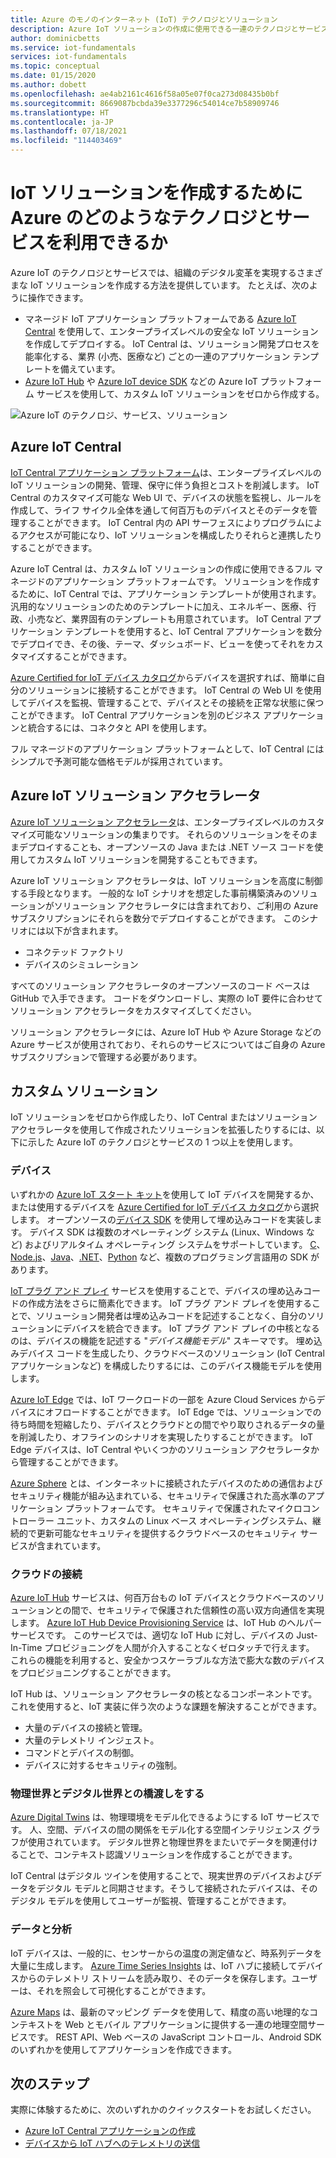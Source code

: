 ```yaml
---
title: Azure のモノのインターネット (IoT) テクノロジとソリューション
description: Azure IoT ソリューションの作成に使用できる一連のテクノロジとサービスについて説明します。
author: dominicbetts
ms.service: iot-fundamentals
services: iot-fundamentals
ms.topic: conceptual
ms.date: 01/15/2020
ms.author: dobett
ms.openlocfilehash: ae4ab2161c4616f58a05e07f0ca273d08435b0bf
ms.sourcegitcommit: 8669087bcbda39e3377296c54014ce7b58909746
ms.translationtype: HT
ms.contentlocale: ja-JP
ms.lasthandoff: 07/18/2021
ms.locfileid: "114403469"
---
```

# <a name="what-azure-technologies-and-services-can-you-use-to-create-iot-solutions"></a>IoT ソリューションを作成するために Azure のどのようなテクノロジとサービスを利用できるか

Azure IoT のテクノロジとサービスでは、組織のデジタル変革を実現するさまざまな IoT ソリューションを作成する方法を提供しています。 たとえば、次のように操作できます。

* マネージド IoT アプリケーション プラットフォームである [Azure IoT Central](https://apps.azureiotcentral.com) を使用して、エンタープライズレベルの安全な IoT ソリューションを作成してデプロイする。 IoT Central は、ソリューション開発プロセスを能率化する、業界 (小売、医療など) ごとの一連のアプリケーション テンプレートを備えています。
* [Azure IoT Hub](../iot-hub/about-iot-hub.md) や [Azure IoT device SDK](../iot-hub/iot-hub-devguide-sdks.md) などの Azure IoT プラットフォーム サービスを使用して、カスタム IoT ソリューションをゼロから作成する。

![Azure IoT のテクノロジ、サービス、ソリューション](./media/iot-services-and-technologies/iot-technologies-services.png)

## <a name="azure-iot-central"></a>Azure IoT Central

[IoT Central アプリケーション プラットフォーム](https://apps.azureiotcentral.com)は、エンタープライズレベルの IoT ソリューションの開発、管理、保守に伴う負担とコストを削減します。 IoT Central のカスタマイズ可能な Web UI で、デバイスの状態を監視し、ルールを作成して、ライフ サイクル全体を通して何百万ものデバイスとそのデータを管理することができます。 IoT Central 内の API サーフェスによりプログラムによるアクセスが可能になり、IoT ソリューションを構成したりそれらと連携したりすることができます。

Azure IoT Central は、カスタム IoT ソリューションの作成に使用できるフル マネージドのアプリケーション プラットフォームです。 ソリューションを作成するために、IoT Central では、アプリケーション テンプレートが使用されます。 汎用的なソリューションのためのテンプレートに加え、エネルギー、医療、行政、小売など、業界固有のテンプレートも用意されています。 IoT Central アプリケーション テンプレートを使用すると、IoT Central アプリケーションを数分でデプロイでき、その後、テーマ、ダッシュボード、ビューを使ってそれをカスタマイズすることができます。

[Azure Certified for IoT デバイス カタログ](https://devicecatalog.azure.com)からデバイスを選択すれば、簡単に自分のソリューションに接続することができます。 IoT Central の Web UI を使用してデバイスを監視、管理することで、デバイスとその接続を正常な状態に保つことができます。 IoT Central アプリケーションを別のビジネス アプリケーションと統合するには、コネクタと API を使用します。

フル マネージドのアプリケーション プラットフォームとして、IoT Central にはシンプルで予測可能な価格モデルが採用されています。

## <a name="azure-iot-solution-accelerators"></a>Azure IoT ソリューション アクセラレータ

[Azure IoT ソリューション アクセラレータ](https://www.azureiotsolutions.com)は、エンタープライズレベルのカスタマイズ可能なソリューションの集まりです。 それらのソリューションをそのままデプロイすることも、オープンソースの Java または .NET ソース コードを使用してカスタム IoT ソリューションを開発することもできます。

Azure IoT ソリューション アクセラレータは、IoT ソリューションを高度に制御する手段となります。 一般的な IoT シナリオを想定した事前構築済みのソリューションがソリューション アクセラレータには含まれており、ご利用の Azure サブスクリプションにそれらを数分でデプロイすることができます。 このシナリオには以下が含まれます。

* コネクテッド ファクトリ
* デバイスのシミュレーション

すべてのソリューション アクセラレータのオープンソースのコード ベースは GitHub で入手できます。 コードをダウンロードし、実際の IoT 要件に合わせてソリューション アクセラレータをカスタマイズしてください。

ソリューション アクセラレータには、Azure IoT Hub や Azure Storage などの Azure サービスが使用されており、それらのサービスについてはご自身の Azure サブスクリプションで管理する必要があります。

## <a name="custom-solutions"></a>カスタム ソリューション

IoT ソリューションをゼロから作成したり、IoT Central またはソリューション アクセラレータを使用して作成されたソリューションを拡張したりするには、以下に示した Azure IoT のテクノロジとサービスの 1 つ以上を使用します。

### <a name="devices"></a>デバイス

いずれかの [Azure IoT スタート キット](https://devicecatalog.azure.com/kits)を使用して IoT デバイスを開発するか、または使用するデバイスを [Azure Certified for IoT デバイス カタログ](https://devicecatalog.azure.com)から選択します。 オープンソースの[デバイス SDK](../iot-hub/iot-hub-devguide-sdks.md) を使用して埋め込みコードを実装します。 デバイス SDK は複数のオペレーティング システム (Linux、Windows など) およびリアルタイム オペレーティング システムをサポートしています。 [C](https://github.com/Azure/azure-iot-sdk-c)、[Node.js](https://github.com/Azure/azure-iot-sdk-node)、[Java](https://github.com/Azure/azure-iot-sdk-java)、[.NET](https://github.com/Azure/azure-iot-sdk-csharp)、[Python](https://github.com/Azure/azure-iot-sdk-python) など、複数のプログラミング言語用の SDK があります。

[IoT プラグ アンド プレイ](../iot-develop/overview-iot-plug-and-play.md) サービスを使用することで、デバイスの埋め込みコードの作成方法をさらに簡素化できます。 IoT プラグ アンド プレイを使用することで、ソリューション開発者は埋め込みコードを記述することなく、自分のソリューションにデバイスを統合できます。 IoT プラグ アンド プレイの中核となるのは、デバイスの機能を記述する "_デバイス機能モデル_" スキーマです。 埋め込みデバイス コードを生成したり、クラウドベースのソリューション (IoT Central アプリケーションなど) を構成したりするには、このデバイス機能モデルを使用します。

[Azure IoT Edge](../iot-edge/about-iot-edge.md) では、IoT ワークロードの一部を Azure Cloud Services からデバイスにオフロードすることができます。 IoT Edge では、ソリューションでの待ち時間を短縮したり、デバイスとクラウドとの間でやり取りされるデータの量を削減したり、オフラインのシナリオを実現したりすることができます。 IoT Edge デバイスは、IoT Central やいくつかのソリューション アクセラレータから管理することができます。

[Azure Sphere](/azure-sphere/product-overview/what-is-azure-sphere) とは、インターネットに接続されたデバイスのための通信およびセキュリティ機能が組み込まれている、セキュリティで保護された高水準のアプリケーション プラットフォームです。 セキュリティで保護されたマイクロコントローラー ユニット、カスタムの Linux ベース オペレーティングシステム、継続的で更新可能なセキュリティを提供するクラウドベースのセキュリティ サービスが含まれています。

### <a name="cloud-connectivity"></a>クラウドの接続

[Azure IoT Hub](../iot-hub/about-iot-hub.md) サービスは、何百万台もの IoT デバイスとクラウドベースのソリューションとの間で、セキュリティで保護された信頼性の高い双方向通信を実現します。 [Azure IoT Hub Device Provisioning Service](../iot-dps/about-iot-dps.md) は、IoT Hub のヘルパー サービスです。 このサービスでは、適切な IoT Hub に対し、デバイスの Just-In-Time プロビジョニングを人間が介入することなくゼロタッチで行えます。 これらの機能を利用すると、安全かつスケーラブルな方法で膨大な数のデバイスをプロビジョニングすることができます。

IoT Hub は、ソリューション アクセラレータの核となるコンポーネントです。これを使用すると、IoT 実装に伴う次のような課題を解決することができます。

* 大量のデバイスの接続と管理。
* 大量のテレメトリ インジェスト。
* コマンドとデバイスの制御。
* デバイスに対するセキュリティの強制。

### <a name="bridging-the-gap-between-the-physical-and-digital-worlds"></a>物理世界とデジタル世界との橋渡しをする

[Azure Digital Twins](../digital-twins/overview.md) は、物理環境をモデル化できるようにする IoT サービスです。 人、空間、デバイスの間の関係をモデル化する空間インテリジェンス グラフが使用されています。 デジタル世界と物理世界をまたいでデータを関連付けることで、コンテキスト認識ソリューションを作成することができます。

IoT Central はデジタル ツインを使用することで、現実世界のデバイスおよびデータをデジタル モデルと同期させます。そうして接続されたデバイスは、そのデジタル モデルを使用してユーザーが監視、管理することができます。

### <a name="data-and-analytics"></a>データと分析

IoT デバイスは、一般的に、センサーからの温度の測定値など、時系列データを大量に生成します。 [Azure Time Series Insights](../time-series-insights/time-series-insights-overview.md) は、IoT ハブに接続してデバイスからのテレメトリ ストリームを読み取り、そのデータを保存します。ユーザーは、それを照会して可視化することができます。

[Azure Maps](../azure-maps/index.yml) は、最新のマッピング データを使用して、精度の高い地理的なコンテキストを Web とモバイル アプリケーションに提供する一連の地理空間サービスです。 REST API、Web ベースの JavaScript コントロール、Android SDK のいずれかを使用してアプリケーションを作成できます。

## <a name="next-steps"></a>次のステップ

実際に体験するために、次のいずれかのクイックスタートをお試しください。

- [Azure IoT Central アプリケーションの作成](../iot-central/core/quick-deploy-iot-central.md)
- [デバイスから IoT ハブへのテレメトリの送信](../iot-hub/quickstart-send-telemetry-cli.md)
